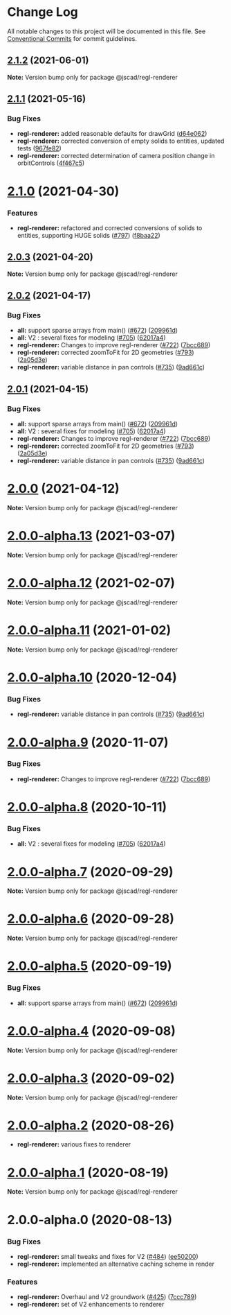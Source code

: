 # Change Log

All notable changes to this project will be documented in this file.
See [Conventional Commits](https://conventionalcommits.org) for commit guidelines.

## [2.1.2](https://github.com/jscad/OpenJSCAD.org/compare/@jscad/regl-renderer@2.1.1...@jscad/regl-renderer@2.1.2) (2021-06-01)

**Note:** Version bump only for package @jscad/regl-renderer





## [2.1.1](https://github.com/jscad/OpenJSCAD.org/compare/@jscad/regl-renderer@2.1.0...@jscad/regl-renderer@2.1.1) (2021-05-16)


### Bug Fixes

* **regl-renderer:** added reasonable defaults for drawGrid ([d64e062](https://github.com/jscad/OpenJSCAD.org/commit/d64e06228f8a92e014df3e22ea9ee48e11825420))
* **regl-renderer:** corrected conversion of empty solids to entities, updated tests ([967fe82](https://github.com/jscad/OpenJSCAD.org/commit/967fe82ea429af14fe23a51d19099b1752ceead3))
* **regl-renderer:** corrected determination of camera position change in orbitControls ([4f467c5](https://github.com/jscad/OpenJSCAD.org/commit/4f467c5d92132dc140db6799766f3a98716e5d68))





# [2.1.0](https://github.com/jscad/OpenJSCAD.org/compare/@jscad/regl-renderer@2.0.3...@jscad/regl-renderer@2.1.0) (2021-04-30)


### Features

* **regl-renderer:** refactored and corrected conversions of solids to entities, supporting HUGE solids ([#797](https://github.com/jscad/OpenJSCAD.org/issues/797)) ([f8baa22](https://github.com/jscad/OpenJSCAD.org/commit/f8baa222e89ac9357c795620b7f21341e202ad74))





## [2.0.3](https://github.com/jscad/OpenJSCAD.org/compare/@jscad/regl-renderer@2.0.2...@jscad/regl-renderer@2.0.3) (2021-04-20)

**Note:** Version bump only for package @jscad/regl-renderer





## [2.0.2](https://github.com/jscad/OpenJSCAD.org/compare/@jscad/regl-renderer@2.0.0-alpha.0...@jscad/regl-renderer@2.0.2) (2021-04-17)


### Bug Fixes

* **all:** support sparse arrays from main() ([#672](https://github.com/jscad/OpenJSCAD.org/issues/672)) ([209961d](https://github.com/jscad/OpenJSCAD.org/commit/209961d41ebf77373d427a7986934d195780f118))
* **all:** V2 : several fixes for modeling ([#705](https://github.com/jscad/OpenJSCAD.org/issues/705)) ([62017a4](https://github.com/jscad/OpenJSCAD.org/commit/62017a41214169d6e000f1e0c11aaefdd68e1097))
* **regl-renderer:** Changes to improve regl-renderer ([#722](https://github.com/jscad/OpenJSCAD.org/issues/722)) ([7bcc689](https://github.com/jscad/OpenJSCAD.org/commit/7bcc689e3d36cfbc3ac6f9b4c3822a72d54a996e))
* **regl-renderer:** corrected zoomToFit for 2D geometries ([#793](https://github.com/jscad/OpenJSCAD.org/issues/793)) ([2a05d3e](https://github.com/jscad/OpenJSCAD.org/commit/2a05d3e9b380e8782148c5d158c40715d6af2cd8))
* **regl-renderer:** variable distance in pan controls ([#735](https://github.com/jscad/OpenJSCAD.org/issues/735)) ([9ad661c](https://github.com/jscad/OpenJSCAD.org/commit/9ad661c44cb87ee6ae58f20a69eaad5fd83a05a6))





## [2.0.1](https://github.com/jscad/OpenJSCAD.org/compare/@jscad/regl-renderer@2.0.0-alpha.0...@jscad/regl-renderer@2.0.1) (2021-04-15)


### Bug Fixes

* **all:** support sparse arrays from main() ([#672](https://github.com/jscad/OpenJSCAD.org/issues/672)) ([209961d](https://github.com/jscad/OpenJSCAD.org/commit/209961d41ebf77373d427a7986934d195780f118))
* **all:** V2 : several fixes for modeling ([#705](https://github.com/jscad/OpenJSCAD.org/issues/705)) ([62017a4](https://github.com/jscad/OpenJSCAD.org/commit/62017a41214169d6e000f1e0c11aaefdd68e1097))
* **regl-renderer:** Changes to improve regl-renderer ([#722](https://github.com/jscad/OpenJSCAD.org/issues/722)) ([7bcc689](https://github.com/jscad/OpenJSCAD.org/commit/7bcc689e3d36cfbc3ac6f9b4c3822a72d54a996e))
* **regl-renderer:** corrected zoomToFit for 2D geometries ([#793](https://github.com/jscad/OpenJSCAD.org/issues/793)) ([2a05d3e](https://github.com/jscad/OpenJSCAD.org/commit/2a05d3e9b380e8782148c5d158c40715d6af2cd8))
* **regl-renderer:** variable distance in pan controls ([#735](https://github.com/jscad/OpenJSCAD.org/issues/735)) ([9ad661c](https://github.com/jscad/OpenJSCAD.org/commit/9ad661c44cb87ee6ae58f20a69eaad5fd83a05a6))





# [2.0.0](https://github.com/jscad/OpenJSCAD.org/compare/@jscad/regl-renderer@2.0.0-alpha.13...@jscad/regl-renderer@2.0.0) (2021-04-12)

**Note:** Version bump only for package @jscad/regl-renderer





# [2.0.0-alpha.13](https://github.com/jscad/OpenJSCAD.org/compare/@jscad/regl-renderer@2.0.0-alpha.12...@jscad/regl-renderer@2.0.0-alpha.13) (2021-03-07)

**Note:** Version bump only for package @jscad/regl-renderer





# [2.0.0-alpha.12](https://github.com/jscad/OpenJSCAD.org/compare/@jscad/regl-renderer@2.0.0-alpha.11...@jscad/regl-renderer@2.0.0-alpha.12) (2021-02-07)

**Note:** Version bump only for package @jscad/regl-renderer





# [2.0.0-alpha.11](https://github.com/jscad/OpenJSCAD.org/compare/@jscad/regl-renderer@2.0.0-alpha.10...@jscad/regl-renderer@2.0.0-alpha.11) (2021-01-02)

**Note:** Version bump only for package @jscad/regl-renderer





# [2.0.0-alpha.10](https://github.com/jscad/OpenJSCAD.org/compare/@jscad/regl-renderer@2.0.0-alpha.9...@jscad/regl-renderer@2.0.0-alpha.10) (2020-12-04)


### Bug Fixes

* **regl-renderer:** variable distance in pan controls ([#735](https://github.com/jscad/OpenJSCAD.org/issues/735)) ([9ad661c](https://github.com/jscad/OpenJSCAD.org/commit/9ad661c44cb87ee6ae58f20a69eaad5fd83a05a6))





# [2.0.0-alpha.9](https://github.com/jscad/OpenJSCAD.org/compare/@jscad/regl-renderer@2.0.0-alpha.8...@jscad/regl-renderer@2.0.0-alpha.9) (2020-11-07)


### Bug Fixes

* **regl-renderer:** Changes to improve regl-renderer ([#722](https://github.com/jscad/OpenJSCAD.org/issues/722)) ([7bcc689](https://github.com/jscad/OpenJSCAD.org/commit/7bcc689e3d36cfbc3ac6f9b4c3822a72d54a996e))





# [2.0.0-alpha.8](https://github.com/jscad/OpenJSCAD.org/compare/@jscad/regl-renderer@2.0.0-alpha.7...@jscad/regl-renderer@2.0.0-alpha.8) (2020-10-11)


### Bug Fixes

* **all:** V2 : several fixes for modeling ([#705](https://github.com/jscad/OpenJSCAD.org/issues/705)) ([62017a4](https://github.com/jscad/OpenJSCAD.org/commit/62017a41214169d6e000f1e0c11aaefdd68e1097))





# [2.0.0-alpha.7](https://github.com/jscad/OpenJSCAD.org/compare/@jscad/regl-renderer@2.0.0-alpha.6...@jscad/regl-renderer@2.0.0-alpha.7) (2020-09-29)

**Note:** Version bump only for package @jscad/regl-renderer





# [2.0.0-alpha.6](https://github.com/jscad/OpenJSCAD.org/compare/@jscad/regl-renderer@2.0.0-alpha.5...@jscad/regl-renderer@2.0.0-alpha.6) (2020-09-28)

**Note:** Version bump only for package @jscad/regl-renderer





# [2.0.0-alpha.5](https://github.com/jscad/OpenJSCAD.org/compare/@jscad/regl-renderer@2.0.0-alpha.4...@jscad/regl-renderer@2.0.0-alpha.5) (2020-09-19)


### Bug Fixes

* **all:** support sparse arrays from main() ([#672](https://github.com/jscad/OpenJSCAD.org/issues/672)) ([209961d](https://github.com/jscad/OpenJSCAD.org/commit/209961d41ebf77373d427a7986934d195780f118))





# [2.0.0-alpha.4](https://github.com/jscad/OpenJSCAD.org/compare/@jscad/regl-renderer@2.0.0-alpha.3...@jscad/regl-renderer@2.0.0-alpha.4) (2020-09-08)

**Note:** Version bump only for package @jscad/regl-renderer





# [2.0.0-alpha.3](https://github.com/jscad/OpenJSCAD.org/compare/@jscad/regl-renderer@2.0.0-alpha.2...@jscad/regl-renderer@2.0.0-alpha.3) (2020-09-02)

**Note:** Version bump only for package @jscad/regl-renderer





# [2.0.0-alpha.2](https://github.com/jscad/OpenJSCAD.org/compare/@jscad/regl-renderer@2.0.0-alpha.1...@jscad/regl-renderer@2.0.0-alpha.2) (2020-08-26)

* **regl-renderer:** various fixes to renderer





# [2.0.0-alpha.1](https://github.com/jscad/OpenJSCAD.org/compare/@jscad/regl-renderer@2.0.0-alpha.0...@jscad/regl-renderer@2.0.0-alpha.1) (2020-08-19)

**Note:** Version bump only for package @jscad/regl-renderer





# 2.0.0-alpha.0 (2020-08-13)


### Bug Fixes

* **regl-renderer:** small tweaks and fixes for V2 ([#484](https://github.com/jscad/OpenJSCAD.org/issues/484)) ([ee50200](https://github.com/jscad/OpenJSCAD.org/commit/ee50200bfcacd8078fa6f1fd73f6cd866afce5ed))
* **regl-renderer:** implemented an alternative caching scheme in render


### Features

* **regl-renderer:** Overhaul and V2 groundwork ([#425](https://github.com/jscad/OpenJSCAD.org/issues/425)) ([7ccc789](https://github.com/jscad/OpenJSCAD.org/commit/7ccc7898ddf98f0cf9425a67a8ffdf79ebb82b2a))
* **regl-renderer:** set of V2 enhancements to renderer
